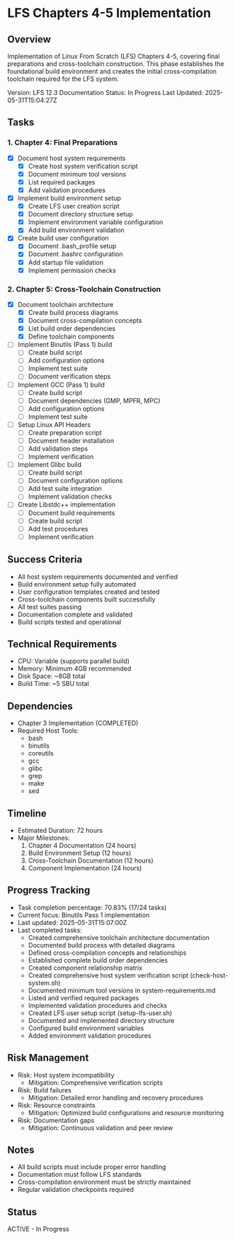 # LFS Chapters 4-5 Implementation

## Overview
Implementation of Linux From Scratch (LFS) Chapters 4-5, covering final preparations and cross-toolchain construction. This phase establishes the foundational build environment and creates the initial cross-compilation toolchain required for the LFS system.

Version: LFS 12.3
Documentation Status: In Progress
Last Updated: 2025-05-31T15:04:27Z

## Tasks

### 1. Chapter 4: Final Preparations
- [x] Document host system requirements
  - [x] Create host system verification script
  - [x] Document minimum tool versions
  - [x] List required packages
  - [x] Add validation procedures
- [x] Implement build environment setup
  - [x] Create LFS user creation script
  - [x] Document directory structure setup
  - [x] Implement environment variable configuration
  - [x] Add build environment validation

- [x] Create build user configuration
  - [x] Document .bash_profile setup
  - [x] Document .bashrc configuration
  - [x] Add startup file validation
  - [x] Implement permission checks

### 2. Chapter 5: Cross-Toolchain Construction
- [x] Document toolchain architecture
  - [x] Create build process diagrams
  - [x] Document cross-compilation concepts
  - [x] List build order dependencies
  - [x] Define toolchain components

- [ ] Implement Binutils (Pass 1) build
  - [ ] Create build script
  - [ ] Add configuration options
  - [ ] Implement test suite
  - [ ] Document verification steps

- [ ] Implement GCC (Pass 1) build
  - [ ] Create build script
  - [ ] Document dependencies (GMP, MPFR, MPC)
  - [ ] Add configuration options
  - [ ] Implement test suite

- [ ] Setup Linux API Headers
  - [ ] Create preparation script
  - [ ] Document header installation
  - [ ] Add validation steps
  - [ ] Implement verification

- [ ] Implement Glibc build
  - [ ] Create build script
  - [ ] Document configuration options
  - [ ] Add test suite integration
  - [ ] Implement validation checks

- [ ] Create Libstdc++ implementation
  - [ ] Document build requirements
  - [ ] Create build script
  - [ ] Add test procedures
  - [ ] Implement verification

## Success Criteria
- All host system requirements documented and verified
- Build environment setup fully automated
- User configuration templates created and tested
- Cross-toolchain components built successfully
- All test suites passing
- Documentation complete and validated
- Build scripts tested and operational

## Technical Requirements
- CPU: Variable (supports parallel build)
- Memory: Minimum 4GB recommended
- Disk Space: ~8GB total
- Build Time: ~5 SBU total

## Dependencies
- Chapter 3 Implementation (COMPLETED)
- Required Host Tools:
  - bash
  - binutils
  - coreutils
  - gcc
  - glibc
  - grep
  - make
  - sed

## Timeline
- Estimated Duration: 72 hours
- Major Milestones:
  1. Chapter 4 Documentation (24 hours)
  2. Build Environment Setup (12 hours)
  3. Cross-Toolchain Documentation (12 hours)
  4. Component Implementation (24 hours)

## Progress Tracking
- Task completion percentage: 70.83% (17/24 tasks)
- Current focus: Binutils Pass 1 implementation
- Last updated: 2025-05-31T15:07:00Z
- Last completed tasks:
  - Created comprehensive toolchain architecture documentation
  - Documented build process with detailed diagrams
  - Defined cross-compilation concepts and relationships
  - Established complete build order dependencies
  - Created component relationship matrix
  - Created comprehensive host system verification script (check-host-system.sh)
  - Documented minimum tool versions in system-requirements.md
  - Listed and verified required packages
  - Implemented validation procedures and checks
  - Created LFS user setup script (setup-lfs-user.sh)
  - Documented and implemented directory structure
  - Configured build environment variables
  - Added environment validation procedures

## Risk Management
- Risk: Host system incompatibility
  * Mitigation: Comprehensive verification scripts
- Risk: Build failures
  * Mitigation: Detailed error handling and recovery procedures
- Risk: Resource constraints
  * Mitigation: Optimized build configurations and resource monitoring
- Risk: Documentation gaps
  * Mitigation: Continuous validation and peer review

## Notes
- All build scripts must include proper error handling
- Documentation must follow LFS standards
- Cross-compilation environment must be strictly maintained
- Regular validation checkpoints required

## Status
ACTIVE - In Progress

